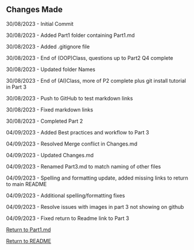 ## Changes Made

30/08/2023 - Initial Commit

30/08/2023 - Added Part1 folder containing Part1.md

30/08/2023 - Added .gitignore file

30/08/2023 - End of (OOP)Class, questions up to Part2 Q4 complete

30/08/2023 - Updated folder Names

30/08/2023 - End of (AI)Class, more of P2 complete plus git install tutorial in Part 3

30/08/2023 - Push to GitHub to test markdown links

30/08/2023 - Fixed markdown links

30/08/2023 - Completed Part 2

04/09/2023 - Added Best practices and workflow to Part 3

04/09/2023 - Resolved Merge conflict in Changes.md

04/09/2023 - Updated Changes.md

04/09/2023 - Renamed Part3.md to match naming of other files

04/09/2023 - Spelling and formatting update, added missing links to return to main README

04/09/2023 - Additional spelling/formatting fixes

04/09/2023 - Resolve issues with images in part 3 not showing on github

04/09/2023 - Fixed return to Readme link to Part 3

[Return to Part1.md](/Part1/Part1.md)

[Return to README](/README.md)
